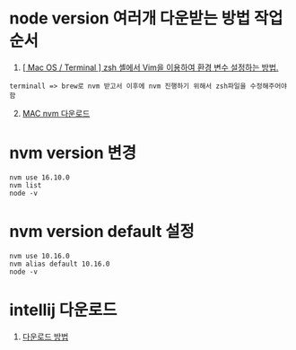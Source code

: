 # node version 여러개 다운받는 방법 작업 순서

1. [[ Mac OS / Terminal ] zsh 셸에서 Vim을 이용하여 환경 변수 설정하는 방법.](https://d-dual.tistory.com/8)
```
terminall => brew로 nvm 받고서 이후에 nvm 진행하기 위해서 zsh파일을 수정해주어야함
```
2. [MAC nvm 다운로드](https://dev-yakuza.posstree.com/ko/environment/nvm/)

# nvm version 변경
```
nvm use 16.10.0
nvm list
node -v
```

# nvm version default 설정
```
nvm use 10.16.0
nvm alias default 10.16.0
node -v
```


# intellij 다운로드
1. [다운로드 방법](https://jerryjerryjerry.tistory.com/86)
